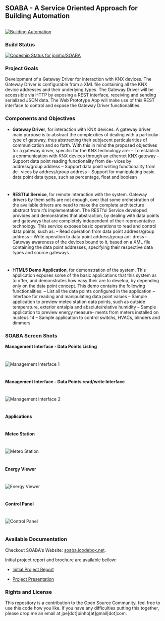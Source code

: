 ## SOABA - A Service Oriented Approach for Building Automation ##
##
[
![Building Automation](https://bitbucket.org/repo/enyMp6/images/1779593493-Screen%20Shot%202015-03-11%20at%2001.45.50.png)
](http://soaba.icodebox.net)

### Build Status ###

[ ![Codeship Status for jpinho/SOABA](https://codeship.com/projects/5406c240-8ac7-0132-3357-4612f8cdd620/status?branch=master)](https://codeship.com/projects/60121)

### Project Goals ###
 
Development of a Gateway Driver for interaction with KNX devices. The Gateway Driver is configurable from a XML file containing all the KNX device addresses and their underlying types. The Gateway Driver will be accessible via HTTP by exposing a REST interface, receiving and sending serialized JSON data. The Web Prototype App will make use of this REST interface to control and expose the Gateway Driver functionalities.


### Components and Objectives ###

* **Gateway Driver**, for interaction with KNX devices. A gateway driver main purpose is to abstract the complexities of dealing with a particular type of gateway, thus abstracting their subjacent particularities of communication and so forth. With this in mind the proposed objectives for a gateway driver, specific for the KNX technology are:
– To establish a communication with KNX devices through an ethernet KNX gateway
– Support data point reading functionality from de- vices by address/group address
– Support data point writing functionality from de- vices by address/group address
– Support for manipulating basic data point data types, such as percentage, float and boolean
#

* **RESTful Service**, for remote interaction with the system. Gateway drivers by them selfs are not enough, over that some orchestration of the available drivers are need to make the complete architecture abstract from it’s implementation. The RESTful Service developed provides and demonstrates that abstraction, by dealing with data points and gateways that are completely independent of their representative technology. This service exposes basic operations to read and control data points, such as:
– Read operation from data point address/group address
– Write operation to data point address/group ad- dress
– Gateway awareness of the devices bound to it, based on a XML file containing the data point addresses, specifying their respective data types and source gateways
#

* **HTML5 Demo Application**, for demonstration of the system. This application exposes some of the basic applications that this system as to offer, and demonstrates how easy their are to develop, by depending only on the data point concept. This demo contains the following functionalities:
 – List all the data points configured in the application
 – Interface for reading and manipulating data point values
 – Sample application to preview meteo station data points, such as outside temperature, exterior entalpia and absolute/relative humidity
 – Sample application to preview energy measure- ments from meters installed on nucleus 14
 – Sample application to control switchs, HVACs, blinders and dimmers

### SOABA Screen Shots ###

**Management Interface - Data Points Listing**
#
![Management Interface 1](https://bitbucket.org/jpinho/soaba/downloads/mminterface1.png)
#
**Management Interface - Data Points read/write Interface**
#
![Management Interface 2](https://bitbucket.org/jpinho/soaba/downloads/mminterface2.png)
#
#
**Applications**
#
**Meteo Station**
#
![Meteo Station](https://bitbucket.org/jpinho/soaba/downloads/meteo-station.png)
#
**Energy Viewer**
#
![Energy Viewer](https://bitbucket.org/jpinho/soaba/downloads/energyviewer.png)
#
**Control Panel**
#
![Control Panel](https://bitbucket.org/jpinho/soaba/downloads/controlpanel.png)
#

### Available Documentation ###

Checkout SOABA's Website: [soaba.icodebox.net](soaba.icodebox.net).

Initial project report and brochure are available bellow:
 
- [Initial Project Report](https://bitbucket.org/jpinho/soaba/downloads/MEIC-TP-AI-66047_FINAL.pdf)

- [Project Presentation](https://bitbucket.org/jpinho/soaba/downloads/slides.pdf)

### Rights and License ###

This repository is a contribution to the Open Source Community, feel free to use this code how you like.
If you have any difficulties putting this together, please drop me an email at jpe[dot]pinho[at]gmail[dot]com.
